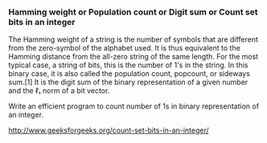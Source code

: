 ### Hamming weight or Population count or Digit sum or Count set bits in an integer

The Hamming weight of a string is the number of symbols that are different from the zero-symbol of the alphabet used. It is thus equivalent to the Hamming distance from the all-zero string of the same length. For the most typical case, a string of bits, this is the number of 1's in the string. In this binary case, it is also called the population count, popcount, or sideways sum.[1] It is the digit sum of the binary representation of a given number and the ℓ₁ norm of a bit vector.

Write an efficient program to count number of 1s in binary representation of an integer.

http://www.geeksforgeeks.org/count-set-bits-in-an-integer/